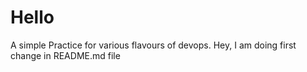 # Hello
A simple Practice for various flavours of devops.
Hey, I am doing first change in README.md file
